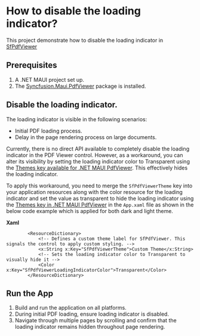 # How to disable the loading indicator?

This project demonstrate how to disable the loading indicator in [SfPdfViewer](https://help.syncfusion.com/cr/maui/Syncfusion.Maui.PdfViewer.SfPdfViewer.html)

## Prerequisites

1. A .NET MAUI project set up.
2. The [Syncfusion.Maui.PdfViewer](https://www.nuget.org/packages/Syncfusion.Maui.PdfViewer) package is installed.

## Disable the loading indicator.

The loading indicator is visible in the following scenarios:
- Initial PDF loading process.
- Delay in the page rendering process on large documents.

Currently, there is no direct API available to completely disable the loading indicator in the PDF Viewer control. However, as a workaround, you can alter its visibility by setting the loading indicator color to Transparent using the [Themes key available for .NET MAUI PdfViewer](https://help.syncfusion.com/maui/themes/keys#sfpdfviewer). This effectively hides the loading indicator.

To apply this workaround, you need to merge the `SfPdfViewerTheme` key into your application resources along with the color resource for the loading indicator and set the value as transparent to hide the loading indicator using the [Themes key in .NET MAUI PdfViewer](https://help.syncfusion.com/maui/themes/keys#sfpdfviewer) in the `App.xaml` file as shown in the below code example which is applied for both dark and light theme.

**Xaml**

```xaml
        <ResourceDictionary>
            <!-- Defines a custom theme label for SfPdfViewer. This signals the control to apply custom styling. -->
            <x:String x:Key="SfPdfViewerTheme">Custom Theme</x:String>
            <!-- Sets the loading indicator color to Transparent to visually hide it -->
            <Color x:Key="SfPdfViewerLoadingIndicatorColor">Transparent</Color>
        </ResourceDictionary>
```

## Run the App

1. Build and run the application on all platforms.
2. During initial PDF loading, ensure loading indicator is disabled.
2. Navigate through multiple pages by scrolling and confirm that the loading indicator remains hidden throughout page rendering. 





